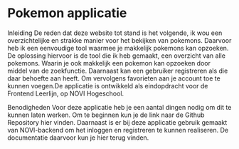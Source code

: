# Pokemon applicatie

Inleiding
De reden dat deze website tot stand is het volgende, ik wou een overzichtelijke en strakke manier voor het bekijken van pokemons. Daarvoor heb ik een eenvoudige tool waarmee je makkelijk pokemons kan opzoeken. De oplossing hiervoor is de tool die ik heb gemaakt, een overzicht van alle pokemons. Waarin je ook makkelijk een pokemon kan opzoeken door middel van de zoekfunctie. Daarnaast kan een gebruiker registreren als die daar behoefte aan heeft. Om vervolgens favorieten aan je account toe te kunnen voegen.De applicatie is ontwikkeld als eindopdracht voor de Frontend Leerlijn, op NOVI Hogeschool.

Benodigheden
Voor deze applicatie heb je een aantal dingen nodig om dit te kunnen laten werken. Om te beginnen kun je de link naar de Github Repository hier vinden. Daarnaast is er bij deze applicatie gebruik gemaakt van NOVI-backend om het inloggen en registreren te kunnen realiseren. De documentatie daarvoor kun je hier terug vinden. 
